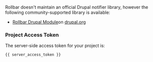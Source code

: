 Rollbar doesn't maintain an official Drupal notifier library, however the following
community-supported library is available:

* <a href="https://www.drupal.org/project/rollbar" target="_blank" rel="noopener">Rollbar Drupal Module</a>on <a href="https://www.drupal.org" target="_blank" rel="noopener">drupal.org</a>

### Project Access Token
The server-side access token for your project is:
```
{{ server_access_token }}
```
